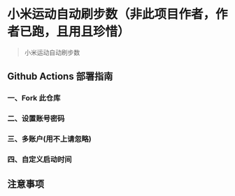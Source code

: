 # 小米运动自动刷步数（非此项目作者，作者已跑，且用且珍惜）

> 小米运动自动刷步数

## Github Actions 部署指南


### 一、Fork 此仓库


### 二、设置账号密码


### 三、多账户(用不上请忽略)



### 四、自定义启动时间



## 注意事项


